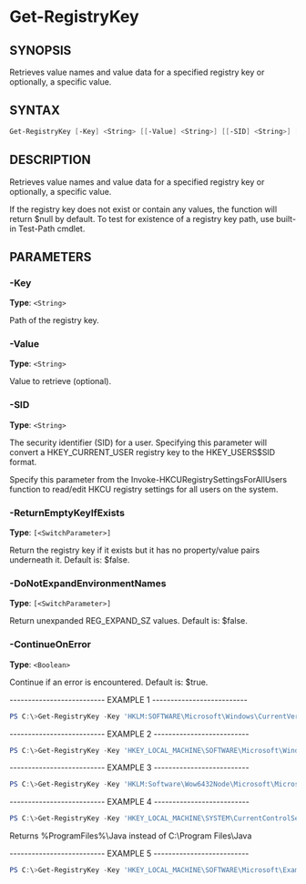 Get-RegistryKey
===============

SYNOPSIS
--------

Retrieves value names and value data for a specified registry key or
optionally, a specific value.

SYNTAX
------

```powershell
Get-RegistryKey [-Key] <String> [[-Value] <String>] [[-SID] <String>] [-ReturnEmptyKeyIfExists] [-DoNotExpandEnvironmentNames] [[-ContinueOnError] <Boolean>] [<CommonParameters>]
```

DESCRIPTION
-----------

Retrieves value names and value data for a specified registry key or
optionally, a specific value.

If the registry key does not exist or contain any values, the function
will return $null by default. To test for existence of a registry key
path, use built-in Test-Path cmdlet.

PARAMETERS
----------

### -Key

**Type**: `<String>`

Path of the registry key.

### -Value

**Type**: `<String>`

Value to retrieve (optional).

### -SID

**Type**: `<String>`

The security identifier (SID) for a user. Specifying this parameter will
convert a HKEY_CURRENT_USER registry key to the HKEY_USERS\$SID
format.

Specify this parameter from the Invoke-HKCURegistrySettingsForAllUsers
function to read/edit HKCU registry settings for all users on the
system.

### -ReturnEmptyKeyIfExists

**Type**: `[<SwitchParameter>]`

Return the registry key if it exists but it has no property/value pairs
underneath it. Default is: $false.

### -DoNotExpandEnvironmentNames

**Type**: `[<SwitchParameter>]`

Return unexpanded REG_EXPAND_SZ values. Default is: $false.

### -ContinueOnError

**Type**: `<Boolean>`

Continue if an error is encountered. Default is: $true.

-------------------------- EXAMPLE 1 --------------------------

```powershell
PS C:\>Get-RegistryKey -Key 'HKLM:SOFTWARE\Microsoft\Windows\CurrentVersion\Uninstall\{1AD147D0-BE0E-3D6C-AC11-64F6DC4163F1}'
```

-------------------------- EXAMPLE 2 --------------------------

```powershell
PS C:\>Get-RegistryKey -Key 'HKEY_LOCAL_MACHINE\SOFTWARE\Microsoft\Windows NT\CurrentVersion\Image File Execution Options\iexplore.exe'
```

-------------------------- EXAMPLE 3 --------------------------

```powershell
PS C:\>Get-RegistryKey -Key 'HKLM:Software\Wow6432Node\Microsoft\Microsoft SQL Server Compact Edition\v3.5' -Value 'Version'
```

-------------------------- EXAMPLE 4 --------------------------

```powershell
PS C:\>Get-RegistryKey -Key 'HKEY_LOCAL_MACHINE\SYSTEM\CurrentControlSet\Control\Session Manager\Environment' -Value 'Path' -DoNotExpandEnvironmentNames
```

Returns %ProgramFiles%\Java instead of C:\Program Files\Java

-------------------------- EXAMPLE 5 --------------------------

```powershell
PS C:\>Get-RegistryKey -Key 'HKEY_LOCAL_MACHINE\SOFTWARE\Microsoft\Example' -Value '(Default)'
```

